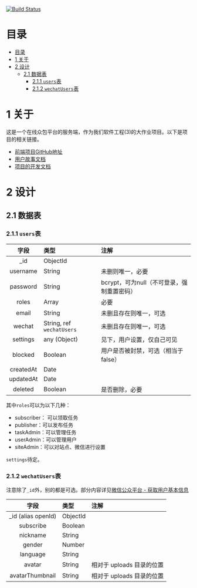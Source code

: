 [![Build Status](https://travis-ci.org/sunziping2016/crowdsourcing-platform-server.svg?branch=master)](https://travis-ci.org/sunziping2016/crowdsourcing-platform-server)

# 目录

<!-- @import "[TOC]" {cmd="toc" depthFrom=1 depthTo=6 orderedList=false} -->
<!-- code_chunk_output -->

* [目录](#目录)
* [1 关于](#1-关于)
* [2 设计](#2-设计)
	* [2.1 数据表](#21-数据表)
		* [2.1.1 `users`表](#211-users表)
		* [2.1.2 `wechatUsers`表](#212-wechatusers表)

<!-- /code_chunk_output -->

# 1 关于

这是一个在线众包平台的服务端，作为我们软件工程(3)的大作业项目。以下是项目的相关链接。
* [前端项目GitHub地址](https://github.com/sunziping2016/crowdsourcing-platform-client)
* [用户故事文档](https://github.com/sunziping2016/crowdsourcing-platform-server/blob/master/docs/user-story.md)
* [项目的开发文档](https://sunziping2016.github.io/crowdsourcing-platform-server/0.1.0/index.html)

# 2 设计
## 2.1 数据表

### 2.1.1 `users`表

| 字段 | 类型 | 注解 |
|:---:|:---|:---|
| _id | ObjectId | |
| username | String | 未删则唯一，必要 |
| password | String | bcrypt，可为null（不可登录，强制重置密码） |
| roles | Array<String> | 必要 |
| email | String | 未删且存在则唯一，可选 |
| wechat | String, ref `wechatUsers` | 未删且存在则唯一，可选 |
| settings | any (Object) | 见下，用户设置，仅自己可见 |
| blocked | Boolean | 用户是否被封禁，可选（相当于false） |
| createdAt | Date | |
| updatedAt | Date | |
| deleted | Boolean | 是否删除，必要 |

其中`roles`可以为以下几种：
* subscriber： 可以领取任务
* publisher：可以发布任务
* taskAdmin：可以管理任务
* userAdmin：可以管理用户
* siteAdmin：可以对站点、微信进行设置

`settings`待定。

### 2.1.2 `wechatUsers`表

注意除了`_id`外，别的都是可选。部分内容详见[微信公众平台 - 获取用户基本信息](https://mp.weixin.qq.com/wiki?t=resource/res_main&id=mp1421140839)

| 字段 | 类型 | 注解 |
|:---:|:---|:---|
| _id (alias openId) | ObjectId | |
| subscribe | Boolean | |
| nickname | String | |
| gender | Number | |
| language | String | |
| avatar | String | 相对于 uploads 目录的位置 |
| avatarThumbnail | String | 相对于 uploads 目录的位置 |
